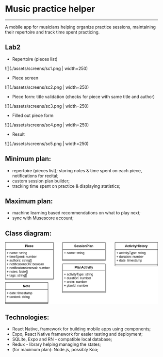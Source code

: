 # Music practice helper

------

A mobile app for musicians helping organize practice sessions, maintaining their repertoire and  track time spent practicing.

## Lab2

- Repertoire (pieces list)

![](./assets/screens/sc1.png | width=250)

- Piece screen

![](./assets/screens/sc2.png | width=250)

- Piece form: title validation (checks for piece with same title and author) 

![](./assets/screens/sc3.png | width=250)

- Filled out piece form

![](./assets/screens/sc4.png | width=250)

- Result

![](./assets/screens/sc5.png | width=250)


## Minimum plan:

- repertoire (pieces list); storing notes & time spent on each piece, notifications for recital;
- custom session plan builder;
- tracking time spent on practice & displaying statistics;


## Maximum plan:

- machine learning based recommendations on what to play next;
- sync with Musescore account;

## Class diagram:

![Classes](./assets/classes.png)

## Technologies:

- React Native, framework for building mobile apps using components;
- Expo, React Native framework for easier testing and deployment;
- SQLite, Expo and RN - compatible local database;
- Redux - library helping managing the states;
- (for maximum plan): Node.js, possibly Koa;
 
